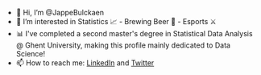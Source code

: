 - 👋 Hi, I’m @JappeBulckaen
- 👀 I’m interested in Statistics 📈 - Brewing Beer 🍻 - Esports ⚔️
- 📊 I've completed a second master's degree in Statistical Data Analysis @ Ghent University, making this profile mainly dedicated to Data Science!
- 📫 How to reach me: [LinkedIn](https://www.linkedin.com/in/jappe-bulckaen-21a380195/) and [Twitter](https://twitter.com/BulckaenJappe)

